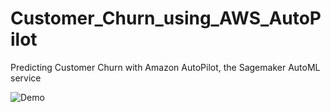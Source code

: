 # Customer_Churn_using_AWS_AutoPilot
Predicting Customer Churn with Amazon AutoPilot, the Sagemaker AutoML service

![Demo](https://github.com/saulventura/Customer-Churn-using-AWS-AutoPilot/blob/master/demo.gif)
